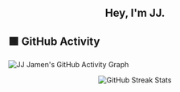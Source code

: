 <div align="center"><h2>Hey, I'm JJ.</h2></div>

## 🟩 GitHub Activity
![JJ Jamen's GitHub Activity Graph](https://github-readme-activity-graph.vercel.app/graph?username=JJ-Jamen&theme=github-compact)

<p align="center">
  <img src="https://github-readme-streak-stats.herokuapp.com/?user=JJ-Jamen" alt="GitHub Streak Stats" />
</p>